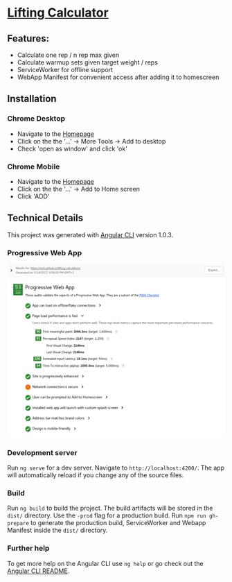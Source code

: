 # [Lifting Calculator](https://woh.github.io/lifting-calculators)

## Features:
- Calculate one rep / n rep max given 
- Calculate warmup sets given target weight / reps
- ServiceWorker for offline support
- WebApp Manifest for convenient access after adding it to homescreen

## Installation

### Chrome Desktop

- Navigate to the [Homepage](https://woh.github.io/lifting-calculators)
- Click on the the '...' -> More Tools -> Add to desktop
- Check 'open as window' and click 'ok'

### Chrome Mobile

- Navigate to the [Homepage](https://woh.github.io/lifting-calculators)
- Click on the the '...' -> Add to Home screen
- Click 'ADD'

## Technical Details

This project was generated with [Angular CLI](https://github.com/angular/angular-cli) version 1.0.3.

### Progressive Web App

![Lighthouse](Lighthouse.png)

### Development server

Run `ng serve` for a dev server. Navigate to `http://localhost:4200/`. The app will automatically reload if you change any of the source files.

### Build

Run `ng build` to build the project. The build artifacts will be stored in the `dist/` directory. Use the `-prod` flag for a production build.
Run `npm run gh-prepare` to generate the production build, ServiceWorker and Webapp Manifest inside the `dist/` directory.

### Further help

To get more help on the Angular CLI use `ng help` or go check out the [Angular CLI README](https://github.com/angular/angular-cli/blob/master/README.md).
